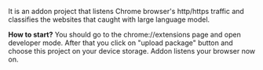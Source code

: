 It is an addon project that listens Chrome browser's http/https traffic and classifies the websites that caught with large language model.

**How to start?**
You should go to the chrome://extensions page and open developer mode. After that you click on "upload package" button and choose this project on your device storage. Addon listens your browser now on.
